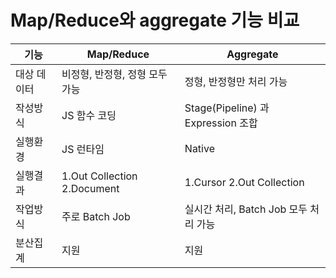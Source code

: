 # Map/Reduce와 aggregate 기능 비교
기능 | Map/Reduce | Aggregate
--- | --- | --- 
대상 데이터 | 비정형, 반정형, 정형 모두 가능 | 정형, 반정형만 처리 가능
작성방식 | JS 함수 코딩 | Stage(Pipeline) 과 Expression 조합
실행환경 | JS 런타임 | Native 
실행결과 | 1.Out Collection 2.Document | 1.Cursor 2.Out Collection
작업방식 | 주로 Batch Job | 실시간 처리, Batch Job 모두 처리 가능
분산집계 | 지원 | 지원

